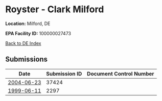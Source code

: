 # Royster - Clark  Milford

**Location:** Milford, DE

**EPA Facility ID:** 100000027473

[Back to DE Index](../../index.md)

## Submissions

| Date | Submission ID | Document Control Number |
|------|--------------|-------------------------|
| [2004-06-23](submissions/37424.md) | 37424 |  |
| [1999-06-11](submissions/2297.md) | 2297 |  |
